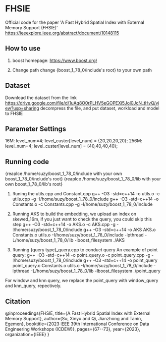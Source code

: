 # FHSIE
Official code for the paper 'A Fast Hybrid Spatial Index with External Memory Support (FHSIE)'
https://ieeexplore.ieee.org/abstract/document/10148115

## How to use
1. boost
homepage: https://www.boost.org/

2. Change path
change {boost_1_78_0/include's root} to your own path

## Dataset
Download the dataset from the link https://drive.google.com/file/d/1uAq8O0rPLHV5eGOPEXi5Jol0JcN_tHvQ/view?usp=sharing
decompress the file, and put dataset, workload and model to FHSIE

## Parameter Settings 
16M: level_num=4; level_custer[level_num] = {20,20,20,20};
256M: level_num=4; level_custer[level_num] = {40,40,40,40};

## Running code
{reaplce /home/suzy/boost_1_78_0/include with your own boost_1_78_0/include's root}
{reaplce /home/suzy/boost_1_78_0/lib with your own boost_1_78_0/lib's root}
1. Runing the utils.cpp and Constant.cpp
g++ -O3 -std=c++14 -o utils.o -c utils.cpp -g -I/home/suzy/boost_1_78_0/include
g++ -O3 -std=c++14 -o Constants.o -c Constants.cpp -g -I/home/suzy/boost_1_78_0/include

2. Running AKS to build the embedding, we upload an index on skewed_16m, if you just want to check the query, you could skip this step
g++ -O3 -std=c++14 -o AKS.o -c AKS.cpp -g -I/home/suzy/boost_1_78_0/include
g++ -O3 -std=c++14 -o AKS AKS.o Constants.o utils.o -I/home/suzy/boost_1_78_0/include -lpthread -L/home/suzy/boost_1_78_0/lib -lboost_filesystem
./AKS

3. Running {query type}_query.cpp to conduct query
An example of point query:
g++ -O3 -std=c++14 -o point_query.o -c point_query.cpp -g -I/home/suzy/boost_1_78_0/include
g++ -O3 -std=c++14 -o point_query point_query.o Constants.o utils.o -I/home/suzy/boost_1_78_0/include -lpthread -L/home/suzy/boost_1_78_0/lib -lboost_filesystem
./point_query

For window and knn query, we replace the point_query with window_query and knn_query, repectively.

## Citation
@inproceedings{FHSIE,
  title={A Fast Hybrid Spatial Index with External Memory Support},
  author={Su, Xinyu and Qi, Jianzhong and Tanin, Egemen},
  booktitle={2023 IEEE 39th International Conference on Data Engineering Workshops (ICDEW)},
  pages={67--73},
  year={2023},
  organization={IEEE}
}
